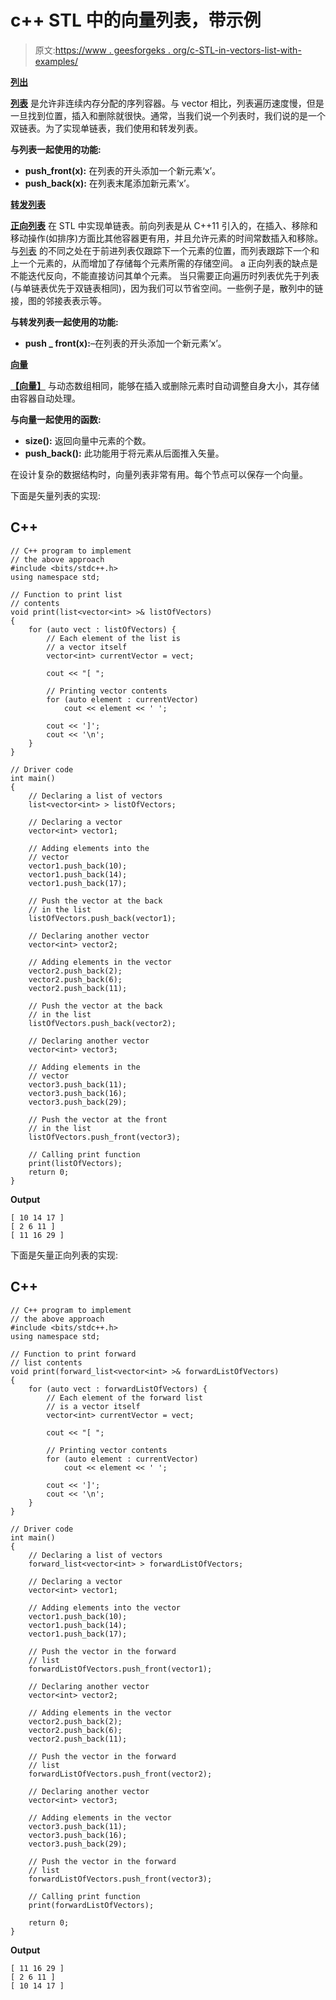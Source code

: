 # c++ STL 中的向量列表，带示例

> 原文:[https://www . geesforgeks . org/c-STL-in-vectors-list-with-examples/](https://www.geeksforgeeks.org/list-of-vectors-in-c-stl-with-examples/)

**<u>列出</u>**

[**<u>列表</u>**](https://www.geeksforgeeks.org/list-cpp-stl/) 是允许非连续内存分配的序列容器。与 vector 相比，列表遍历速度慢，但是一旦找到位置，插入和删除就很快。通常，当我们说一个列表时，我们说的是一个双链表。为了实现单链表，我们使用和转发列表。

**与列表一起使用的功能:**

*   **push_front(x):** 在列表的开头添加一个新元素‘x’。
*   **push_back(x):** 在列表末尾添加新元素‘x’。

**<u>转发列表</u>**

[**<u>正向列表</u>**](https://www.geeksforgeeks.org/forward-list-c-set-1-introduction-important-functions/) 在 STL 中实现单链表。前向列表是从 C++11 引入的，在插入、移除和移动操作(如排序)方面比其他容器更有用，并且允许元素的时间常数插入和移除。与[<u>列表</u>](https://www.geeksforgeeks.org/list-cpp-stl/) 的不同之处在于前进列表仅跟踪下一个元素的位置，而列表跟踪下一个和上一个元素的，从而增加了存储每个元素所需的存储空间。 a 正向列表的缺点是不能迭代反向，不能直接访问其单个元素。
当只需要正向遍历时列表优先于列表(与单链表优先于双链表相同)，因为我们可以节省空间。一些例子是，散列中的链接，图的邻接表表示等。

**与转发列表一起使用的功能:**

*   **push _ front(x):**–在列表的开头添加一个新元素‘x’。

**<u>向量</u>**

[**<u>【向量】</u>**](https://www.geeksforgeeks.org/vector-in-cpp-stl/) 与动态数组相同，能够在插入或删除元素时自动调整自身大小，其存储由容器自动处理。

**与向量一起使用的函数:**

*   **size():** 返回向量中元素的个数。
*   **push_back():** 此功能用于将元素从后面推入矢量。

在设计复杂的数据结构时，向量列表非常有用。每个节点可以保存一个向量。

下面是矢量列表的实现:

## C++

```
// C++ program to implement
// the above approach
#include <bits/stdc++.h>
using namespace std;

// Function to print list
// contents
void print(list<vector<int> >& listOfVectors)
{
    for (auto vect : listOfVectors) {
        // Each element of the list is
        // a vector itself
        vector<int> currentVector = vect;

        cout << "[ ";

        // Printing vector contents
        for (auto element : currentVector)
            cout << element << ' ';

        cout << ']';
        cout << '\n';
    }
}

// Driver code
int main()
{
    // Declaring a list of vectors
    list<vector<int> > listOfVectors;

    // Declaring a vector
    vector<int> vector1;

    // Adding elements into the
    // vector
    vector1.push_back(10);
    vector1.push_back(14);
    vector1.push_back(17);

    // Push the vector at the back
    // in the list
    listOfVectors.push_back(vector1);

    // Declaring another vector
    vector<int> vector2;

    // Adding elements in the vector
    vector2.push_back(2);
    vector2.push_back(6);
    vector2.push_back(11);

    // Push the vector at the back
    // in the list
    listOfVectors.push_back(vector2);

    // Declaring another vector
    vector<int> vector3;

    // Adding elements in the
    // vector
    vector3.push_back(11);
    vector3.push_back(16);
    vector3.push_back(29);

    // Push the vector at the front
    // in the list
    listOfVectors.push_front(vector3);

    // Calling print function
    print(listOfVectors);
    return 0;
}
```

**Output**

```
[ 10 14 17 ]
[ 2 6 11 ]
[ 11 16 29 ]
```

下面是矢量正向列表的实现:

## C++

```
// C++ program to implement
// the above approach
#include <bits/stdc++.h>
using namespace std;

// Function to print forward
// list contents
void print(forward_list<vector<int> >& forwardListOfVectors)
{
    for (auto vect : forwardListOfVectors) {
        // Each element of the forward list
        // is a vector itself
        vector<int> currentVector = vect;

        cout << "[ ";

        // Printing vector contents
        for (auto element : currentVector)
            cout << element << ' ';

        cout << ']';
        cout << '\n';
    }
}

// Driver code
int main()
{
    // Declaring a list of vectors
    forward_list<vector<int> > forwardListOfVectors;

    // Declaring a vector
    vector<int> vector1;

    // Adding elements into the vector
    vector1.push_back(10);
    vector1.push_back(14);
    vector1.push_back(17);

    // Push the vector in the forward
    // list
    forwardListOfVectors.push_front(vector1);

    // Declaring another vector
    vector<int> vector2;

    // Adding elements in the vector
    vector2.push_back(2);
    vector2.push_back(6);
    vector2.push_back(11);

    // Push the vector in the forward
    // list
    forwardListOfVectors.push_front(vector2);

    // Declaring another vector
    vector<int> vector3;

    // Adding elements in the vector
    vector3.push_back(11);
    vector3.push_back(16);
    vector3.push_back(29);

    // Push the vector in the forward
    // list
    forwardListOfVectors.push_front(vector3);

    // Calling print function
    print(forwardListOfVectors);

    return 0;
}
```

**Output**

```
[ 11 16 29 ]
[ 2 6 11 ]
[ 10 14 17 ]
```